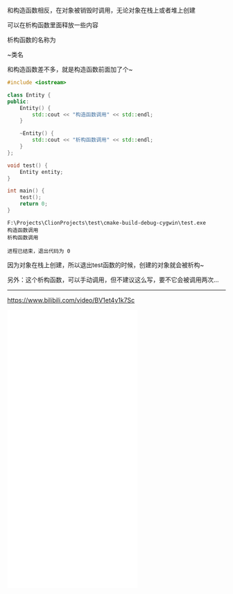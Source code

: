 和构造函数相反，在对象被销毁时调用，无论对象在栈上或者堆上创建

可以在析构函数里面释放一些内容

析构函数的名称为

~类名

和构造函数差不多，就是构造函数前面加了个~

```c++
#include <iostream>

class Entity {
public:
    Entity() {
        std::cout << "构造函数调用" << std::endl;
    }

    ~Entity() {
        std::cout << "析构函数调用" << std::endl;
    }
};

void test() {
    Entity entity;
}

int main() {
    test();
    return 0;
}
```

```
F:\Projects\ClionProjects\test\cmake-build-debug-cygwin\test.exe
构造函数调用
析构函数调用

进程已结束，退出代码为 0
```

因为对象在栈上创建，所以退出test函数的时候，创建的对象就会被析构~

另外：这个析构函数，可以手动调用，但不建议这么写，要不它会被调用两次...

<hr>

https://www.bilibili.com/video/BV1et4y1k7Sc

<iframe src="//player.bilibili.com/player.html?aid=543569353&bvid=BV1et4y1k7Sc&cid=276691378&page=1" scrolling="no" border="0" frameborder="no" framespacing="0" allowfullscreen="true" height="640"> </iframe>

